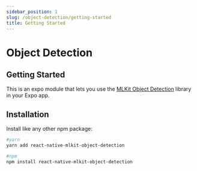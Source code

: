 ```yaml
---
sidebar_position: 1
slug: /object-detection/getting-started
title: Getting Started
---
```


# Object Detection

## Getting Started

This is an expo module that lets you use
the [MLKit Object Detection](https://developers.google.com/ml-kit/vision/object-detection) library in your Expo app.

## Installation

Install like any other npm package:

```bash
#yarn
yarn add react-native-mlkit-object-detection

#npm
npm install react-native-mlkit-object-detection
```
